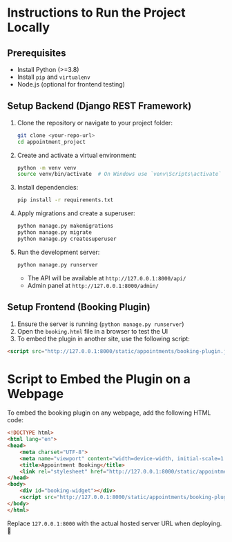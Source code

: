 # Instructions to Run the Project Locally

## Prerequisites
- Install Python (>=3.8)
- Install `pip` and `virtualenv`
- Node.js (optional for frontend testing)

## Setup Backend (Django REST Framework)
1. Clone the repository or navigate to your project folder:
   ```sh
   git clone <your-repo-url>
   cd appointment_project
   ```
2. Create and activate a virtual environment:
   ```sh
   python -m venv venv
   source venv/bin/activate  # On Windows use `venv\Scripts\activate`
   ```
3. Install dependencies:
   ```sh
   pip install -r requirements.txt
   ```
4. Apply migrations and create a superuser:
   ```sh
   python manage.py makemigrations
   python manage.py migrate
   python manage.py createsuperuser
   ```
5. Run the development server:
   ```sh
   python manage.py runserver
   ```
   - The API will be available at `http://127.0.0.1:8000/api/`
   - Admin panel at `http://127.0.0.1:8000/admin/`

## Setup Frontend (Booking Plugin)
1. Ensure the server is running (`python manage.py runserver`)
2. Open the `booking.html` file in a browser to test the UI
3. To embed the plugin in another site, use the following script:

```html
<script src="http://127.0.0.1:8000/static/appointments/booking-plugin.js"></script>
```

# Script to Embed the Plugin on a Webpage
To embed the booking plugin on any webpage, add the following HTML code:

```html
<!DOCTYPE html>
<html lang="en">
<head>
    <meta charset="UTF-8">
    <meta name="viewport" content="width=device-width, initial-scale=1.0">
    <title>Appointment Booking</title>
    <link rel="stylesheet" href="http://127.0.0.1:8000/static/appointments/booking-style.css">
</head>
<body>
    <div id="booking-widget"></div>
    <script src="http://127.0.0.1:8000/static/appointments/booking-plugin.js"></script>
</body>
</html>
```

Replace `127.0.0.1:8000` with the actual hosted server URL when deploying. 🚀

